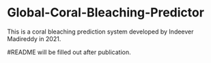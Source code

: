 # Global-Coral-Bleaching-Predictor
This is a coral bleaching prediction system developed by Indeever Madireddy in 2021. 

#README will be filled out after publication.
